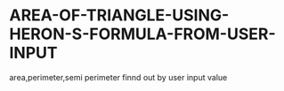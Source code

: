 # AREA-OF-TRIANGLE-USING-HERON-S-FORMULA-FROM-USER-INPUT
area,perimeter,semi perimeter finnd out by user input value
